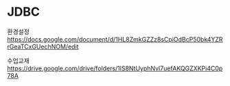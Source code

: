 # JDBC

환경설정
https://docs.google.com/document/d/1HL8ZmkGZZz8sCpiOdBcP50bk4YZRrGeaTCxGUechNOM/edit

수업교재
https://drive.google.com/drive/folders/1lS8NtUyphNvl7uefAKQGZXKPi4C0p78A
